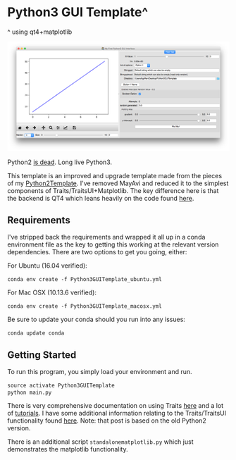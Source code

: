 Python3 GUI Template^
=================
^ using qt4+matplotlib

![View Upon Launch.](./PythonGUI_mac.png)

Python2 [is dead](https://pythonclock.org/). Long live Python3. 

This template is an improved and upgrade template made from the pieces of my [Python2Template](https://github.com/bgriffen/PythonGUITemplate). I've removed MayAvi and reduced it to the simplest components of Traits/TraitsUI+Matplotlib. The key difference here is that the backend is QT4 which leans heavily on the code found [here](https://gist.github.com/pierre-haessig/9838326).

## Requirements

I've stripped back the requirements and wrapped it all up in a conda environment file as the key to getting this working at the relevant version dependencies. There are two options to get you going, either:

For Ubuntu (16.04 verified):
```
conda env create -f Python3GUITemplate_ubuntu.yml
```

For Mac OSX (10.13.6 verified):
```
conda env create -f Python3GUITemplate_macosx.yml
```

Be sure to update your conda should you run into any issues:
```
conda update conda
```

## Getting Started

To run this program, you simply load your environment and run.

```
source activate Python3GUITemplate
python main.py
```

There is very comprehensive documentation on using Traits [here](http://code.enthought.com/projects/traits/documentation.php) and a lot of [tutorials](http://docs.enthought.com/traitsui/tutorials/index.html). I have some additional information relating to the Traits/TraitsUI functionality found [here](http://brendangriffen.com/creating-a-GUI-in-Python/). Note: that post is based on the old Python2 version.

There is an additional script `standalonematplotlib.py` which just demonstrates the matplotlib functionality. 
